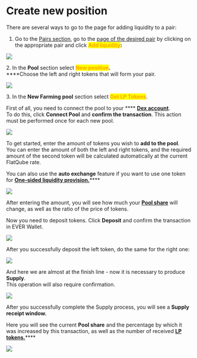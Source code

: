 # Create new position

There are several ways to go to the page for adding liquidity to a pair:

1. Go to the [Pairs section](../../pairs/), go to the [page of the desired pair](../../pairs/interface/pair-page/) by clicking on the appropriate pair and click <mark style="color:orange;">**Add liquidity**</mark>**:**

![](<../../../.gitbook/assets/image (143).png>)

2\. In the **Pool** section select <mark style="color:orange;">**New position**</mark>**.**\
\*\*\*\*Choose the left and right tokens that will form your pair.

![](<../../../.gitbook/assets/image (164).png>)

3\. In the **New Farming pool** section select <mark style="color:orange;">**Get LP Tokens**</mark>.

First of all, you need to connect the pool to your \*\*\*\* [**Dex account**](connect-dex-account.md).\
To do this, click **Connect Pool** and **confirm the transaction**. This action must be performed once for each new pool.

![](<../../../.gitbook/assets/image (213).png>)

To get started, enter the amount of tokens you wish to **add to the pool**.\
You can enter the amount of both the left and right tokens, and the required amount of the second token will be calculated automatically at the current FlatQube rate.

You can also use the **auto exchange** feature if you want to use one token for [**One-sided liquidity provision.**](add-liquidity.md#one-sided-liquidity-provision)\*\*\*\*

![](<../../../.gitbook/assets/image (52).png>)

After entering the amount, you will see how much your [**Pool share**](../pool-economics.md) will change, as well as the ratio of the price of tokens.

Now you need to deposit tokens. Click **Deposit** and confirm the transaction in EVER Wallet.

![](<../../../.gitbook/assets/image (158).png>)

After you successfully deposit the left token, do the same for the right one:

![](<../../../.gitbook/assets/image (214).png>)

And here we are almost at the finish line - now it is necessary to produce **Supply**.\
This operation will also require confirmation.

![](<../../../.gitbook/assets/image (209).png>)

After you successfully complete the Supply process, you will see a **Supply receipt window.**

Here you will see the current **Pool share** and the percentage by which it was increased by this transaction, as well as the number of received [**LP tokens.**](calculate-the-amount-of-lp-tokens.md)\*\*\*\*

![](<../../../.gitbook/assets/image (150).png>)

##
